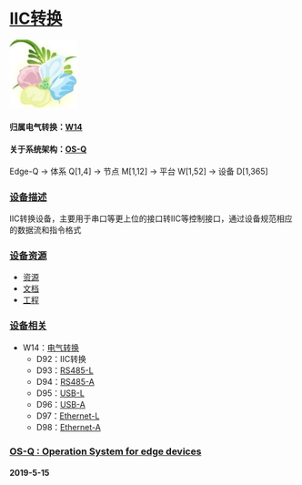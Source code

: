 ﻿# [IIC转换](https://github.com/OS-Q/D92)
[![sites](OS-Q/qitas.png)](http://www.OS-Q.com)
#### 归属电气转换：[W14](https://github.com/OS-Q/W14)
#### 关于系统架构：[OS-Q](https://github.com/OS-Q/OS-Q)
Edge-Q -> 体系 Q[1,4] -> 节点 M[1,12] -> 平台 W[1,52] -> 设备 D[1,365]
### [设备描述](https://github.com/OS-Q/D92/wiki) 

IIC转换设备，主要用于串口等更上位的接口转IIC等控制接口，通过设备规范相应的数据流和指令格式

### [设备资源](https://github.com/OS-Q/D92) 

- [资源](src/)
- [文档](docs/)
- [工程](project/)

### [设备相关](https://github.com/OS-Q/D92) 

* W14：[电气转换](https://github.com/OS-Q/W14)
    * D92：IIC转换
    * D93：[RS485-L](https://github.com/OS-Q/D93)
    * D94：[RS485-A](https://github.com/OS-Q/D94)
    * D95：[USB-L](https://github.com/OS-Q/D95)
    * D96：[USB-A](https://github.com/OS-Q/D96)
    * D97：[Ethernet-L](https://github.com/OS-Q/D97)
    * D98：[Ethernet-A](https://github.com/OS-Q/D98)

### [OS-Q : Operation System for edge devices](http://www.OS-Q.com/Edge/D92)
####  2019-5-15